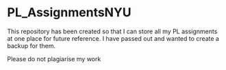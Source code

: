 # PL_AssignmentsNYU
This repository has been created so that I can store all my PL assignments at one place for future reference. I have passed out and wanted to create a backup for them.

Please do not plagiarise my work
